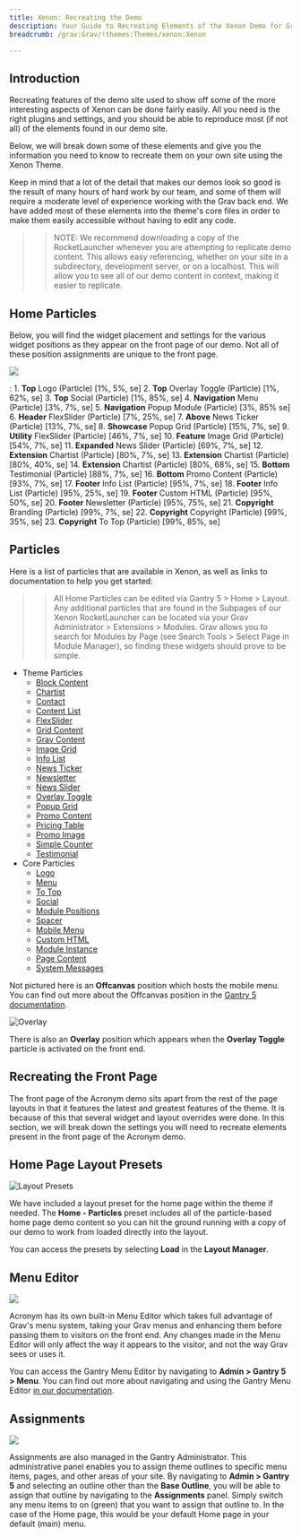 ```yaml
---
title: Xenon: Recreating the Demo
description: Your Guide to Recreating Elements of the Xenon Demo for Grav
breadcrumb: /grav:Grav/!themes:Themes/xenon:Xenon

---
```


Introduction
-----

Recreating features of the demo site used to show off some of the more interesting aspects of Xenon can be done fairly easily. All you need is the right plugins and settings, and you should be able to reproduce most (if not all) of the elements found in our demo site.

Below, we will break down some of these elements and give you the information you need to know to recreate them on your own site using the Xenon Theme.

Keep in mind that a lot of the detail that makes our demos look so good is the result of many hours of hard work by our team, and some of them will require a moderate level of experience working with the Grav back end. We have added most of these elements into the theme's core files in order to make them easily accessible without having to edit any code.

>> NOTE: We recommend downloading a copy of the RocketLauncher whenever you are attempting to replicate demo content. This allows easy referencing, whether on your site in a subdirectory, development server, or on a localhost. This will allow you to see all of our demo content in context, making it easier to replicate.

Home Particles
-----

Below, you will find the widget placement and settings for the various widget positions as they appear on the front page of our demo. Not all of these position assignments are unique to the front page.

![](assets/xenon2.jpeg)

:   1. **Top** Logo (Particle) [1%, 5%, se]
    2. **Top** Overlay Toggle (Particle) [1%, 62%, se]
    3. **Top** Social (Particle) [1%, 85%, se]
    4. **Navigation** Menu (Particle) [3%, 7%, se]
    5. **Navigation** Popup Module (Particle) [3%, 85% se]
    6. **Header** FlexSlider (Particle) [7%, 25%, se]
    7. **Above** News Ticker (Particle) [13%, 7%, se]
    8. **Showcase** Popup Grid (Particle) [15%, 7%, se]
    9. **Utility** FlexSlider (Particle) [46%, 7%, se]
    10. **Feature** Image Grid (Particle) [54%, 7%, se]
    11. **Expanded** News Slider (Particle) [69%, 7%, se]
    12. **Extension** Chartist (Particle) [80%, 7%, se]
    13. **Extension** Chartist (Particle) [80%, 40%, se]
    14. **Extension** Chartist (Particle) [80%, 68%, se]
    15. **Bottom** Testimonial (Particle) [88%, 7%, se]
    16. **Bottom** Promo Content (Particle) [93%, 7%, se]
    17. **Footer** Info List (Particle) [95%, 7%, se]
    18. **Footer** Info List (Particle) [95%, 25%, se]
    19. **Footer** Custom HTML (Particle) [95%, 50%, se]
    20. **Footer** Newsletter (Particle) [95%, 75%, se]
    21. **Copyright** Branding (Particle) [99%, 7%, se]
    22. **Copyright** Copyright (Particle) [99%, 35%, se]
    23. **Copyright** To Top (Particle) [99%, 85%, se]

Particles
-----

Here is a list of particles that are available in Xenon, as well as links to documentation to help you get started:

>> All Home Particles can be edited via Gantry 5 > Home > Layout. Any additional particles that are found in the Subpages of our Xenon RocketLauncher can be located via your Grav Administrator > Extensions > Modules. Grav allows you to search for Modules by Page (see Search Tools > Select Page in Module Manager), so finding these widgets should prove to be simple.

* Theme Particles
    - [Block Content](particle_block.md)
    - [Chartist](particle_chartist.md)
    - [Contact](particle_contact.md)
    - [Content List](particle_contentlist.md)
    - [FlexSlider](particle_flexslider.md)
    - [Grid Content](particle_gridcontent.md)
    - [Grav Content](particle_grav.md)
    - [Image Grid](particle_image.md)
    - [Info List](particle_info.md)
    - [News Ticker](particle_newsticker.md)
    - [Newsletter](particle_newsletter.md)
    - [News Slider](particle_newsslider.md)
    - [Overlay Toggle](particle_overlay.md)
    - [Popup Grid](particle_popupgrid.md)
    - [Promo Content](particle_promocontent.md)
    - [Pricing Table](particle_pricing.md)
    - [Promo Image](particle_promoimage.md)
    - [Simple Counter](particle_simplecounter.md)
    - [Testimonial](particle_testimonial.md)
* Core Particles 
    - [Logo](http://docs.gantry.org/gantry5/particles/logo)
    - [Menu](http://docs.gantry.org/gantry5/particles/menu-control)
    - [To Top](http://docs.gantry.org/gantry5/particles/to-top)
    - [Social](http://docs.gantry.org/gantry5/particles/social)
    - [Module Positions](http://docs.gantry.org/gantry5/particles/position)
    - [Spacer](http://docs.gantry.org/gantry5/particles/spacer)
    - [Mobile Menu](http://docs.gantry.org/gantry5/particles/mobile-menu)
    - [Custom HTML](http://docs.gantry.org/gantry5/particles/custom-html)
    - [Module Instance](http://docs.gantry.org/gantry5/particles/module-instance)
    - [Page Content](http://docs.gantry.org/gantry5/particles/page-content)
    - [System Messages](http://docs.gantry.org/gantry5/particles/system-messages)

Not pictured here is an **Offcanvas** position which hosts the mobile menu. You can find out more about the Offcanvas position in the [Gantry 5 documentation](http://docs.gantry.org/gantry5/configure/layout-manager#offcanvas-section).

![Overlay](overlay.jpeg)

There is also an **Overlay** position which appears when the **Overlay Toggle** particle is activated on the front end.

Recreating the Front Page
-----

The front page of the Acronym demo sits apart from the rest of the page layouts in that it features the latest and greatest features of the theme. It is because of this that several widget and layout overrides were done. In this section, we will break down the settings you will need to recreate elements present in the front page of the Acronym demo.

Home Page Layout Presets
-----

![Layout Presets](assets/layout_presets.jpeg)

We have included a layout preset for the home page within the theme if needed. The **Home - Particles** preset includes all of the particle-based home page demo content so you can hit the ground running with a copy of our demo to work from loaded directly into the layout.

You can access the presets by selecting **Load** in the **Layout Manager**.

Menu Editor
-----

![](assets/menu_1.jpeg)

Acronym has its own built-in Menu Editor which takes full advantage of Grav's menu system, taking your Grav menus and enhancing them before passing them to visitors on the front end. Any changes made in the Menu Editor will only affect the way it appears to the visitor, and not the way Grav sees or uses it.

You can access the Gantry Menu Editor by navigating to **Admin > Gantry 5 > Menu**. You can find out more about navigating and using the Gantry Menu Editor [in our documentation](http://docs.gantry.org/gantry5/configure/menu-editor).

Assignments
-----

![](assets/assignments_1.jpeg)

Assignments are also managed in the Gantry Administrator. This administrative panel enables you to assign theme outlines to specific menu items, pages, and other areas of your site. By navigating to **Admin > Gantry 5** and selecting an outline other than the **Base Outline**, you will be able to assign that outline by navigating to the **Assignments** panel. Simply switch any menu items to on (green) that you want to assign that outline to. In the case of the Home page, this would be your default Home page in your default (main) menu.